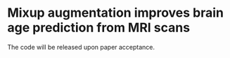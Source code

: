 # Mixup augmentation improves brain age prediction from MRI scans
The code will be released upon paper acceptance. 
